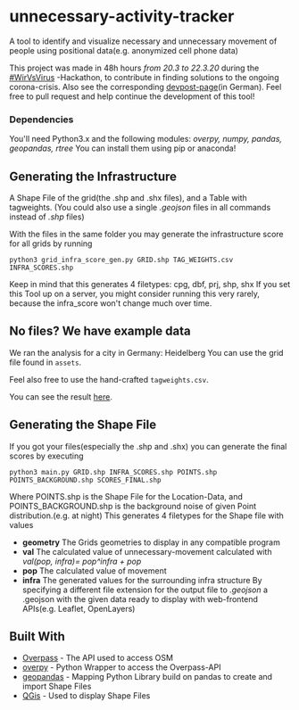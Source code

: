 # unnecessary-activity-tracker

A tool to identify and visualize necessary and unnecessary movement of people using positional data(e.g. anonymized cell phone data)

This project was made in 48h hours _from 20.3 to 22.3.20_ during the [#WirVsVirus](http://www.wirvsvirushackathon.org) -Hackathon, to contribute in finding solutions to the ongoing corona-crisis.
Also see the corresponding [devpost-page](https://devpost.com/software/0045_haustiere_handydaten)(in German).
Feel free to pull request and help continue the development of this tool!

### Dependencies
You'll need Python3.x and the following modules:
_overpy, numpy, pandas, geopandas, rtree_
You can install them using pip or anaconda!

## Generating the Infrastructure
A Shape File of the grid(the .shp and .shx files), and a Table with tagweights.
(You could also use a single _.geojson_ files in all commands instead of _.shp_ files)

With the files in the same folder you may generate the infrastructure score for all grids by running
```
python3 grid_infra_score_gen.py GRID.shp TAG_WEIGHTS.csv INFRA_SCORES.shp
```
Keep in mind that this generates 4 filetypes: cpg, dbf, prj, shp, shx
If you set this Tool up on a server, you might consider running this very rarely, because the infra_score won't change much over time.

## No files? We have example data
We ran the analysis for a city in Germany: Heidelberg
You can use the grid file found in `assets`.

Feel also free to use the hand-crafted `tagweights.csv`.

You can see the result [here](http://wirvsvirus.lpk-server.de/).


## Generating the Shape File
If you got your files(especially the .shp and .shx) you can generate the final scores by executing
```
python3 main.py GRID.shp INFRA_SCORES.shp POINTS.shp POINTS_BACKGROUND.shp SCORES_FINAL.shp
```
Where POINTS.shp is the Shape File for the Location-Data, and POINTS_BACKGROUND.shp is the background noise of given Point distribution.(e.g. at night)
This generates 4 filetypes for the Shape file with values 
* **geometry** The Grids geometries to display in any compatible program 
* **val** The calculated value of unnecessary-movement calculated with _val(pop, infra)= pop^infra + pop_
* **pop** The calculated value of movement
* **infra** The generated values for the surrounding infra structure
By specifying a different file extension for the output file to _.geojson_ a .geojson with the given data ready to display with web-frontend APIs(e.g. Leaflet, OpenLayers)
## Built With

* [Overpass](https://github.com/drolbr/Overpass-API) - The API used to access OSM
* [overpy](https://github.com/DinoTools/python-overpy) - Python Wrapper to access the Overpass-API
* [geopandas](https://geopandas.org/) - Mapping Python Library build on pandas to create and import Shape Files
* [QGis](https://www.qgis.org/de/site/index.html) - Used to display Shape Files

